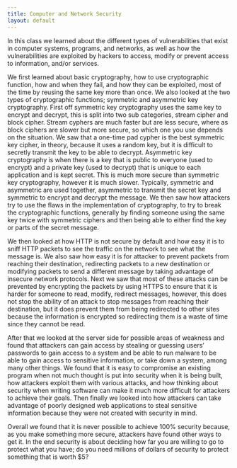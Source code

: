 ```yaml
---
title: Computer and Network Security
layout: default
---
```


<p class="col-md-10 col-md-offset-1">In this class we learned about the different types of vulnerabilities that exist in computer systems, programs, and networks, as well as how the vulnerabilities are exploited by hackers to access, modify or prevent access to information, and/or services.</p>

<p class="col-md-10 col-md-offset-1">We first learned about basic cryptography, how to use cryptographic function, how and when they fail, and how they can be exploited, most of the time by reusing the same key more than once. We also looked at the two types of cryptographic functions; symmetric and asymmetric key cryptography. First off symmetric key cryptography uses the same key to encrypt and decrypt, this is split into two sub categories, stream cipher and block cipher. Stream cyphers are much faster but are less secure, where as block ciphers are slower but more secure, so which one you use depends on the situation. We saw that a one-time pad cypher is the best symmetric key cipher, in theory, because it uses a random key, but it is difficult to secretly transmit the key to be able to decrypt. Asymmetric key cryptography is when there is a key that is public to everyone (used to encrypt) and a private key (used to decrypt) that is unique to each application and is kept secret. This is much more secure than symmetric key cryptography, however it is much slower. Typically, symmetric and asymmetric are used together, asymmetric to transmit the secret key and symmetric to encrypt and decrypt the message. We then saw how attackers try to use the flaws in the implementation of cryptography, to try to break the cryptographic functions, generally by finding someone using the same key twice with symmetric ciphers and then being able to either find the key or parts of the secret message.</p>

<p class="col-md-10 col-md-offset-1">We then looked at how HTTP is not secure by default and how easy it is to sniff HTTP packets to see the traffic on the network to see what the message is. We also saw how easy it is for attacker to prevent packets from reaching their destination, redirecting packets to a new destination or modifying packets to send a different message by taking advantage of insecure network protocols. Next we saw that most of these attacks can be prevented by encrypting the packets by using HTTPS to ensure that it is harder for someone to read, modify, redirect messages, however, this does not stop the ability of an attack to stop messages from reaching their destination, but it does prevent them from being redirected to other sites because the information is encrypted so redirecting them is a waste of time since they cannot be read.</p>

<p class="col-md-10 col-md-offset-1">After that we looked at the server side for possible areas of weakness and found that attackers can gain access by stealing or guessing users’ passwords to gain access to a system and be able to run malware to be able to gain access to sensitive information, or take down a system, among many other things. We found that it is easy to compromise an existing program when not much thought is put into security when it is being built, how attackers exploit them with various attacks, and how thinking about security when writing software can make it much more difficult for attackers to achieve their goals. Then finally we looked into how attackers can take advantage of poorly designed web applications to steal sensitive information because they were not created with security in mind.</p>

<p class="col-md-10 col-md-offset-1">Overall we found that it is never possible to achieve 100% security because, as you make something more secure, attackers have found other ways to get it. In the end security is about deciding how far you are willing to go to protect what you have; do you need millions of dollars of security to protect something that is worth $5?</p>